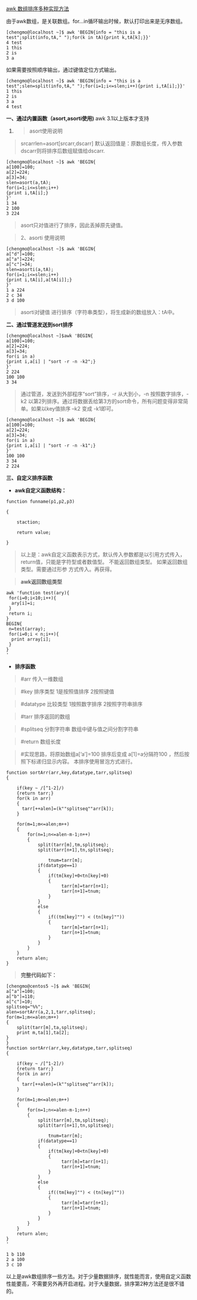 [awk 数组排序多种实现方法][0]

由于awk数组，是关联数组。for…in循环输出时候，默认打印出来是无序数组。

    [chengmo@localhost ~]$ awk 'BEGIN{info = "this is a test";split(info,tA," ");for(k in tA){print k,tA[k];}}'  
    4 test  
    1 this  
    2 is  
    3 a

如果需要按照顺序输出，通过键值定位方式输出。

    [chengmo@localhost ~]$ awk 'BEGIN{info = "this is a test";slen=split(info,tA," ");for(i=1;i<=slen;i++){print i,tA[i];}}'   
    1 this  
    2 is  
    3 a  
    4 test 

**一、通过内置函数（asort,asorti使用)** awk 3.1以上版本才支持

1. > asort使用说明

> srcarrlen=asort[srcarr,dscarr] 默认返回值是：原数组长度，传入参数dscarr则将排序后数组赋值给dscarr.

```
[chengmo@localhost ~]$ awk 'BEGIN{
a[100]=100;
a[2]=224;
a[3]=34;
slen=asort(a,tA);
for(i=1;i<=slen;i++)
{print i,tA[i];}
}'
1 34
2 100
3 224
```

> asort只对值进行了排序，因此丢掉原先键值。

> 2、asorti 使用说明

```
[chengmo@localhost ~]$ awk 'BEGIN{
a["d"]=100;
a["a"]=224;
a["c"]=34;
slen=asorti(a,tA);
for(i=1;i<=slen;i++)
{print i,tA[i],a[tA[i]];}
}'
1 a 224
2 c 34
3 d 100
```

> asorti对键值 进行排序（字符串类型），将生成新的数组放入：tA中。

**二、通过管道发送到sort排序**

```
[chengmo@localhost ~]$awk 'BEGIN{
a[100]=100;
a[2]=224;
a[3]=34;
for(i in a)
{print i,a[i] | "sort -r -n -k2";}
}'
2 224
100 100
3 34
```

> 通过管道，发送到外部程序“sort”排序，-r 从大到小，-n 按照数字排序，-k2 以第2列排序。通过将数据丢给第3方的sort命令，所有问题变得非常简单。如果以key值排序 –k2 变成 -k1即可。

```
[chengmo@localhost ~]$ awk 'BEGIN{
a[100]=100;
a[2]=224;
a[3]=34;
for(i in a)
{print i,a[i] | "sort -r -n -k1";}
}'
100 100
3 34
2 224
```

**三、自定义排序函数**

* **awk自定义函数结构：**

```
function funname(p1,p2,p3)

{

    staction;

    return value;

}
```

> 以上是：awk自定义函数表示方式，默认传入参数都是以引用方式传入，return值，只能是字符型或者数值型。 不能返回数组类型。 如果返回数组类型。需要通过形参 方式传入。再获得。

> **awk返回数组类型**
```
awk 'function test(ary){
 for(i=0;i<10;i++){
  ary[i]=i;
 }
 return i;
}
BEGIN{
 n=test(array);
 for(i=0;i < n;i++){
  print array[i];
 }
}
'
```

* **排序函数**

> #arr 传入一维数组 

> #key 排序类型 1是按照值排序 2按照键值 

> #datatype 比较类型 1按照数字排序 2按照字符串排序 

> #tarr 排序返回的数组 

> #splitseq 分割字符串 数组中键与值之间分割字符串 

> #return 数组长度 

> #实现思路，将原始数组a[‘a’]=100 排序后变成 a[1]=a分隔符100 ，然后按照下标递归显示内容。 本排序使用冒泡方式进行。 

```
function sortArr(arr,key,datatype,tarr,splitseq)
{

    if(key ~ /[^1-2]/) 
    {return tarr;}
    for(k in arr)
    {
      tarr[++alen]=(k""splitseq""arr[k]);
    }

    for(m=1;m<=alen;m++)
    {
        for(n=1;n<=alen-m-1;n++)
        {
            split(tarr[m],tm,splitseq);
            split(tarr[n+1],tn,splitseq);

                tnum=tarr[m];
            if(datatype==1)
            {
                if(tm[key]+0<tn[key]+0)
                {
                     tarr[m]=tarr[n+1];
                     tarr[n+1]=tnum;
                }
            }
            else
            {
                if((tm[key]"") < (tn[key]""))
                {
                     tarr[m]=tarr[n+1];
                     tarr[n+1]=tnum;
                }
            }
        }
    }
    return alen;
}
```

> **完整代码如下：**

```shell
[chengmo@centos5 ~]$ awk 'BEGIN{
a["a"]=100;
a["b"]=110;
a["c"]=10;
splitseq="%%";
alen=sortArr(a,2,1,tarr,splitseq);
for(m=1;m<=alen;m++)
{
    split(tarr[m],ta,splitseq);
    print m,ta[1],ta[2];
}
}
function sortArr(arr,key,datatype,tarr,splitseq)
{

    if(key ~ /[^1-2]/) 
    {return tarr;}
    for(k in arr)
    {
      tarr[++alen]=(k""splitseq""arr[k]);
    }

    for(m=1;m<=alen;m++)
    {
        for(n=1;n<=alen-m-1;n++)
        {
            split(tarr[m],tm,splitseq);
            split(tarr[n+1],tn,splitseq);

                tnum=tarr[m];
            if(datatype==1)
            {
                if(tm[key]+0<tn[key]+0)
                {
                     tarr[m]=tarr[n+1];
                     tarr[n+1]=tnum;
                }
            }
            else
            {
                if((tm[key]"") < (tn[key]""))
                {
                     tarr[m]=tarr[n+1];
                     tarr[n+1]=tnum;
                }
            }
        }
    }
    return alen;
}
'

1 b 110
2 a 100
3 c 10
```

以上是awk数组排序一些方法。对于少量数据排序，就性能而言，使用自定义函数性能要高，不需要另外再开启进程。对于大量数据，排序第2种方法还是很不错的。

[0]: http://www.cnblogs.com/chengmo/archive/2010/10/09/1846696.html